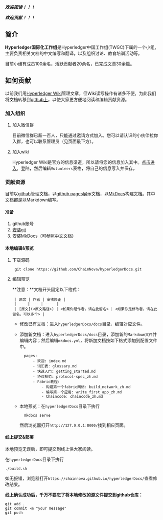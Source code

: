 ***欢迎阅读！！！***


***欢迎贡献！！！***

## 简介

**Hyperledger国际化工作组**是Hyperledger中国工作组(TWGC)下属的一个小组，主要负责相关文档的中文编写和翻译，以及组织讨论、教育培训活动等。

目前小组有成员100余名，活跃贡献者20余名，已完成文章30余篇。

## 如何贡献

以前我们用[Hyperledger Wiki](https://wiki.hyperledger.org/groups/twgc/team_ie)管理文章，但Wiki读写操作有诸多不便，为此我们将文档转移到[github上](https://github.com/ChainNova/hyperledgerDocs)，以使大家更方便地阅读和编辑贡献资源。

### 加入组织

1. 加入微信群

    目前微信群已超一百人，只能通过邀请方式加入。您可以请认识的小伙伴拉你入群，也可以联系管理员（见页面最下方）。

2. 加入wiki

    Hyperledger Wiki是官方的信息渠道，所以请将您的信息加入其中。[点击进入](https://wiki.hyperledger.org/groups/twgc/team_ie)，登陆，然后编辑`Volunteers`表格，将自己的信息写入并保存。

### 贡献资源

目前以[github](https://github.com)管理文档，以[github pages](https://pages.github.com/)展示文档，以[MkDocs](http://www.mkdocs.org/)构建文档。其中文档都是以Markdown编写。

#### 准备

1. github账号
2. [安装git](https://git-scm.com/book/zh/v1/%E8%B5%B7%E6%AD%A5-%E5%AE%89%E8%A3%85-Git)
3. 安装[MkDocs](http://www.mkdocs.org/)（可参照[中文文档](http://markdown-docs-zh.readthedocs.io/zh_CN/latest/)）

#### 本地编辑&预览

1. 下载源码

        git clone https://github.com/ChainNova/hyperledgerDocs.git

2. 编辑预览

    **注意：**文档开头固定以下格式：


        | 原文 | 作者 | 审核修正 |
        | --- | --- | —--- |
        | [原文](<原文路径>) | <如果你是作者，请在此留名> | <如果你是修改者，请在此留名，可以多个> |

    * 修改已有文档：进入`hyperledgerDocs/docs`目录，编辑对应文件。

    * 添加新文档：进入`hyperledgerDocs/docs`目录，添加新的`Markdown文件`并编辑内容；然后编辑`mkdocs.yml`，将新加文档按如下格式添加到配置文件中。

            pages:
                - 欢迎: index.md
                - 词汇表: glossary.md
                - 快速入门: getting_started.md
                - 协议规范: protocol-spec_zh.md
                - Fabric教程:
                    - 构建第一个fabric网络: build_network_zh.md
                    - 编写第一个应用: write_first_app_zh.md
                    - Chaincode: chaincode_zh.md
    
    * 本地预览：在`hyperledgerDocs`目录下执行
    
            mkdocs serve
        
        然后浏览器打开`http://127.0.0.1:8000/`找到相应页面。

#### 线上提交&部署

本地预览无误后，即可提交到线上供大家阅读。

在`hyperledgerDocs`目录下执行
    
    ./build.sh

如无报错，浏览器打开`https://chainnova.github.io/hyperledgerDocs/`查看修改结果。

**线上确认成功后，千万不要忘了将本地修改的源文件提交到github仓库：**

    git add .
    git commit -m "your message"
    git push
